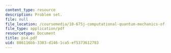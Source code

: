 ```yaml
---
content_type: resource
description: Problem set.
file: null
file_location: /coursemedia/10-675j-computational-quantum-mechanics-of-molecular-and-extended-systems-fall-2004/886116bb3303d1461ca5ef5373612783_ps4.pdf
file_type: application/pdf
resourcetype: Document
title: ps4.pdf
uid: 886116bb-3303-d146-1ca5-ef5373612783
---
```

